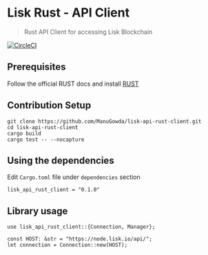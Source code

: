 # Lisk Rust - API Client
> Rust API Client for accessing Lisk Blockchain

[![CircleCI](https://circleci.com/gh/ManuGowda/lisk-api-rust-client/tree/master.svg?style=svg&circle-token=2e6f0f19e6e3b0b3eda9dde759d4251eeb8961bd)](https://circleci.com/gh/ManuGowda/lisk-api-rust-client/tree/master)

## Prerequisites

Follow the official RUST docs and install [RUST](https://www.rust-lang.org/tools/install)

## Contribution Setup
```
git clone https://github.com/ManuGowda/lisk-api-rust-client.git
cd lisk-api-rust-client
cargo build
cargo test -- --nocapture
```

## Using the dependencies
Edit `Cargo.toml` file under `dependencies` section
```
lisk_api_rust_client = "0.1.0"
```

## Library usage
```
use lisk_api_rust_client::{Connection, Manager};

const HOST: &str = "https://node.lisk.io/api/";
let connection = Connection::new(HOST);
```
